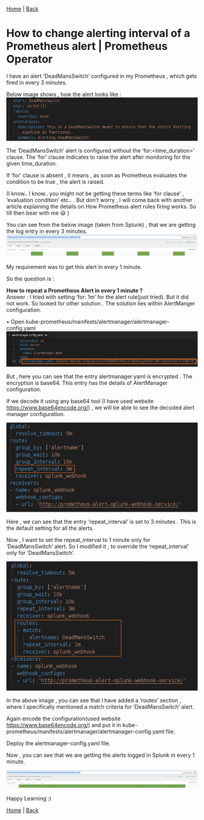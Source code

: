 [Home](https://debbiswal.github.io/Articles/) \| [Back](https://debbiswal.github.io/Articles/#prometheus-operator)

# How to change alerting interval of a Prometheus alert | Prometheus Operator

I have an alert ‘DeadMansSwitch’ configured in my Prometheus , which gets fired in every 3 minutes.  

Below image shows , how the alert looks like :  
![image1](images/img1.png)  

The ‘DeadMansSwitch’ alert is configured without the ‘for:<time_duration>’ clause. The ‘for’ clause indicates to raise the alert after monitoring for the given time_duration.  

If ‘for’ clause is absent , it means , as soon as Prometheus evaluates the condition to be true , the alert is raised.  

(I know.. I know.. you might not be getting these terms like ‘for clause’ , ‘evaluation condition’ etc.. . But don’t worry , I will come back with another article explaining the details on How Prometheus alert rules firing works. So till then bear with me :smiley: )  

You can see from the below image (taken from Splunk) , that we are getting the log entry in every 3 minutes.  
![splunk](images/img2.png)  

My requirement was to get this alert in every 1 minute.  

So the question is :  

**How to repeat a Prometheus Alert in every 1 minute ?**  
Answer :
I tried with setting ‘for: 1m’ for the alert rule(just tried). But it did not work.
So looked for other solution . The solution lies within AlertManger configuration.

•	Open kube-prometheus/manifests/alertmanager/alertmanager-config.yaml
![image3](images/img3.png)  

But , here you can see that  the entry alertmanager.yaml is encrypted .  The encryption is base64. This entry has the details of AlertManager configuration.

If we decode it using any base64 tool (I have used website https://www.base64encode.org/)  , we will be able to see the decoded alert manager configuration.

![image4](images/img4.png)  

Here , we can see that the entry ‘repeat_interval’ is set to 3 minutes . This is the default setting for all the alerts.

Now , I want to set the repeat_interval to 1 minute  only for ‘DeadMansSwitch’ alert.
So I modified it , to override the ‘repeat_interval’ only for ‘DeadMansSwitch’.

![image5](images/img5.png)   

In the above image , you can see that I have added a ‘routes’ section , where I specifically mentioned a match criteria for ‘DeadMansSwitch’ alert.

Again encode the configuration(used website https://www.base64encode.org/)  and put it in  kube-prometheus/manifests/alertmanager/alertmanager-config.yaml  file.

Deploy the alertmanager-config.yaml file.

Now , you can see that we are getting the alerts logged in Splunk in every 1 minute.

![splunk](images/img6.png)   

Happy Learning :)

[Home](https://debbiswal.github.io/Articles/) \| [Back](https://debbiswal.github.io/Articles/#prometheus-operator)
